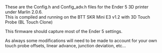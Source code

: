 These are the Config.h and Config_adv.h files for the Ender 5 3D printer under Marlin 2.0.6.  
This is compiled and running on the BTT SKR Mini E3 v1.2 with 3D Touch Probe (BL Touch Clone)  
  
This firmware should capture most of the Ender 5 settings.

As always some modifications will need to be made to account for your own touch probe offsets, linear advance, junction deviation, etc...
